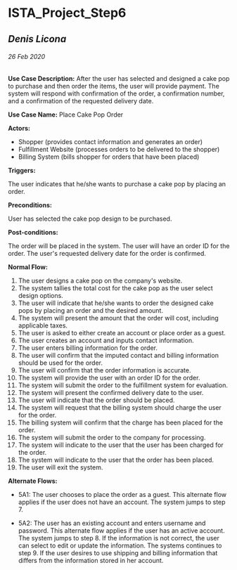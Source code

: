 ﻿# ISTA_Project_Step6
## *Denis Licona*
###### *26 Feb 2020* 

**Use Case Description:** After the user has selected and designed a cake pop to purchase and then order the items, the user will provide payment. The system will respond with confirmation of the order, a confirmation number, and a confirmation of the requested delivery date. 

**Use Case Name:** Place Cake Pop Order

**Actors:**

- Shopper (provides contact information and generates an order)
- Fulfillment Website (processes orders to be delivered to the shopper)
- Billing System (bills shopper for orders that have been placed)

**Triggers:**

The user indicates that he/she wants to purchase a cake pop by placing an order.

**Preconditions:**

User has selected the cake pop design to be purchased.

**Post-conditions:**

The order will be placed in the system.
The user will have an order ID for the order.
The user's requested delivery date for the order is confirmed.

**Normal Flow:**

1. The user designs a cake pop on the company's website.
1. The system tallies the total cost for the cake pop as the user select design options.
1. The user will indicate that he/she wants to order the designed cake pops by placing an order and the desired amount. 
1. The system will present the amount that the order will cost, including applicable taxes. 
1. The user is asked to either create an account or place order as a guest. 
1. The user creates an account and inputs contact information. 
1. The user enters billing information for the order. 
1. The user will confirm that the imputed contact and billing information should be used for the order.
1. The user will confirm that the order information is accurate.
1. The system will provide the user with an order ID for the order.
1. The system will submit the order to the fulfillment system for evaluation.
1. The system will present the confirmed delivery date to the user.
1. The user will indicate that the order should be placed.
1. The system will request that the billing system should charge the user for the order.
1. The billing system will confirm that the charge has been placed for the order.
1. The system will submit the order to the company for processing.
1. The system will indicate to the user that the user has been charged for the order.
1. The system will indicate to the user that the order has been placed.
1. The user will exit the system.

**Alternate Flows:**

- 5A1: The user chooses to place the order as a guest. This alternate flow applies if the user does not have an account. The system jumps to step 7.

- 5A2: The user has an existing account and enters username and password. This alternate flow applies if the user has an active account. The system jumps to step 8. If the information is not correct, the user can select to edit or update the information. The systems continues to step 9. If the user desires to use shipping and billing information that differs from the information stored in her account. 
